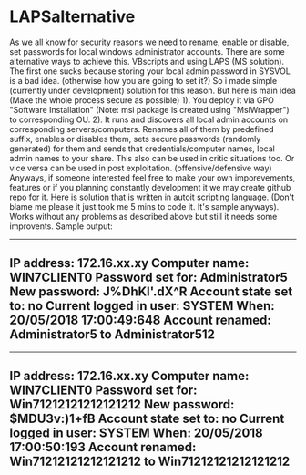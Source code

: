 # LAPSalternative

As we all know for security reasons we need to rename, enable or disable, set passwords for local windows administrator accounts. There are some alternative ways to achieve this. VBscripts and using LAPS (MS solution).
The first one sucks because storing your local admin password in SYSVOL is a bad idea. (otherwise how you are going to set it?)
So i made simple (currently under development) solution for this reason.
But here is main idea (Make the whole process secure as possible)
1). You deploy it via GPO "Software Installation" (Note: msi package is created using "MsiWrapper") to corresponding OU.
2). It runs and discovers all local admin accounts on corresponding servers/computers. Renames all of them by predefined suffix, enables or disables them, sets secure passwords (randomly generated) for them and sends that credentials/computer names, local admin names to your share. This also can be used in critic situations too. Or vice versa can be used in post exploitation. (offensive/defensive way)
Anyways, if someone interested feel free to make your own imporevements, features or if you planning constantly development it we may create github repo for it.
Here is solution that is written in autoit scripting language. (Don't blame me please it just took me 5 mins to code it. It's sample anyways).
Works without any problems as described above but still it needs some improvents.
Sample output:

---------------------
IP address: 172.16.xx.xy
Computer name: WIN7CLIENT0
Password set for: Administrator5
New password: J%DhKI'.dX^R
Account state set to: no
Current logged in user: SYSTEM
When: 20/05/2018 17:00:49:648
Account renamed: Administrator5 to Administrator512
---------------------
---------------------
IP address: 172.16.xx.xy
Computer name: WIN7CLIENT0
Password set for: Win71212121212121212
New password: $MDU3v:)1+fB
Account state set to: no
Current logged in user: SYSTEM
When: 20/05/2018 17:00:50:193
Account renamed: Win71212121212121212 to Win71212121212121212
---------------------

